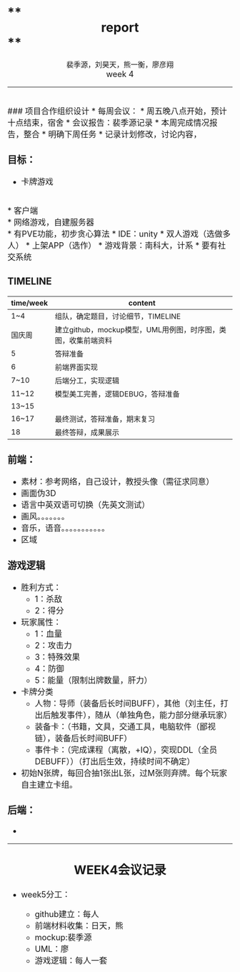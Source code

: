 # ** <center> report</center> **
<center> <font size=3>裴季源，刘昊天，熊一衡，廖彦翔</center>
<center><font size=4>week 4</center>

------------------------------------------


</br>
### 项目合作组织设计
* 每周会议：
  * 周五晚八点开始，预计十点结束，宿舍
  * 会议报告：裴季源记录
    * 本周完成情况报告，整合
    * 明确下周任务
    * 记录计划修改，讨论内容，

### 目标：</br>
* 卡牌游戏
</br>
* 客户端
</br>
* 网络游戏，自建服务器
</br>
* 有PVE功能，初步贪心算法
* IDE：unity
* 双人游戏（选做多人）
* 上架APP（选作）
* 游戏背景：南科大，计系
* 要有社交系统

### TIMELINE</BR>
time/week|content
---------|-------
1~4|组队，确定题目，讨论细节，TIMELINE
国庆周|建立github，mockup模型，UML用例图，时序图，类图，收集前端资料
5|答辩准备
6|前端界面实现
7~10|后端分工，实现逻辑
11~12|模型美工完善，逻辑DEBUG，答辩准备
13~15|
16~17|最终测试，答辩准备，期末复习
18|最终答辩，成果展示

### 前端：</br>
* 素材：参考网络，自己设计，教授头像（需征求同意）
* 画面伪3D
* 语言中英双语可切换（先英文测试）
* 画风。。。。。。。
* 音乐，语音。。。。。。。。。。。
* 区域

### 游戏逻辑</br>
* 胜利方式：
  * 1：杀敌
  * 2：得分
* 玩家属性：
  * 1：血量
  * 2：攻击力
  * 3：特殊效果
  * 4：防御
  * 5：能量（限制出牌数量，肝力）
* 卡牌分类
  * 人物：导师（装备后长时间BUFF），其他（刘主任，打出后触发事件），随从（单独角色，能力部分继承玩家）
  * 装备卡：（书籍，文具，交通工具，电脑软件（鄙视链），装备后长时间BUFF）
  * 事件卡：（完成课程（离散，+IQ），突现DDL（全员DEBUFF））（打出后生效，持续时间不确定）
* 初始N张牌，每回合抽1张出L张，过M张则弃牌。每个玩家自主建立卡组。

### 后端：</br>
*


------------------------------------------------



## <center>WEEK4会议记录</center>
* <font size=4>week5分工：

  * github建立：每人
  * 前端材料收集：日天，熊
  * mockup:裴季源
  * UML：廖
  * 游戏逻辑：每人一套
